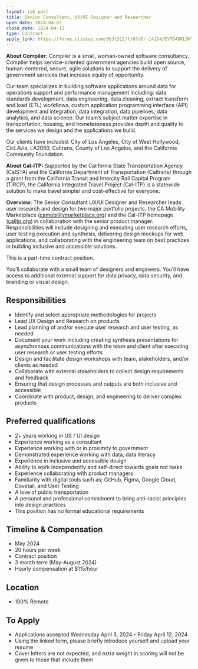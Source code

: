 ```yaml
---
layout: job_post
title: Senior Consultant, UX/UI Designer and Researcher
open_date: 2024-04-03
close_date: 2024-04-12
type: Contract
apply_link: https://forms.clickup.com/8631512/f/87d6r-14154/EYTB48KL0KYX71LH1Q?Job%20Role=UX%2FUI%20Designer
---
```


**About Compiler:** Compiler is a small, woman-owned software consultancy. Compiler helps service-oriented government agencies build open source, human-centered, secure, agile solutions to support the delivery of government services that increase equity of opportunity.

Our team specializes in building software applications around data for operations support and performance management including: data standards development, data engineering, data cleaning, extract transform and load (ETL) workflows, custom application programming interface (API) development and integration, data integration, data pipelines, data analytics, and data science. Our team’s subject matter expertise in transportation, housing, and homelessness provides depth and quality to the services we design and the applications we build.

Our clients have included: City of Los Angeles, City of West Hollywood, CicLAvia, LA2050, Caltrans, County of Los Angeles, and the California Community Foundation.

**About Cal-ITP:** Supported by the California State Transportation Agency (CalSTA) and the California Department of Transportation (Caltrans) through a grant from the California Transit and Intercity Rail Capital Program (TIRCP), the California Integrated Travel Project (Cal-ITP) is a statewide solution to make travel simpler and cost-effective for everyone.

**Overview:** The Senior Consultant UX/UI Designer and Researcher leads user research and design for two major portfolio projects, the CA Mobility Marketplace ([camobilitymarketplace.org](https://camobilitymarketplace.org)) and the Cal-ITP homepage ([calitp.org](https://calitp.org)) in collaboration with the senior product manager. Responsibilities will include designing and executing user research efforts, user testing execution and synthesis, delivering design mockups for web applications, and collaborating with the engineering team on best practices in building inclusive and accessible solutions.

This is a part-time contract position.

You’ll collaborate with a small team of designers and engineers. You’ll have access to additional external support for data privacy, data security, and branding or visual design.

## Responsibilities

- Identify and select appropriate methodologies for projects
- Lead UX Design and Research on products
- Lead planning of and/or execute user research and user testing, as needed
- Document your work including creating synthesis presentations for asynchronous communications with the team and client after executing user research or user testing efforts
- Design and facilitate design workshops with team, stakeholders, and/or clients as needed
- Collaborate with external stakeholders to collect design requirements and feedback
- Ensuring that design processes and outputs are both inclusive and accessible
- Coordinate with product, design, and engineering to deliver complex products

## Preferred qualifications

- 2+ years working in UX / UI design
- Experience working as a consultant
- Experience working with or in proximity to government
- Demonstrated experience working with data, data literacy
- Experience in inclusive and accessible design
- Ability to work independently and self-direct towards goals not tasks
- Experience collaborating with product managers
- Familiarity with digital tools such as; GitHub, Figma, Google Cloud, Dovetail, and User Testing
- A love of public transportation
- A personal and professional commitment to bring anti-racist principles into design practices
- This position has no formal educational requirements

## Timeline & Compensation

- May 2024
- 20 hours per week
- Contract position
- 3 month term (May-August 2024)
- Hourly compensation at $115/hour

## Location

- 100% Remote

## To Apply

- Applications accepted Wednesday April 3, 2024 - Friday April 12, 2024
- Using the linked form, please briefly introduce yourself and upload your resume
- Cover letters are not expected, and extra weight in scoring will not be given to those that include them
